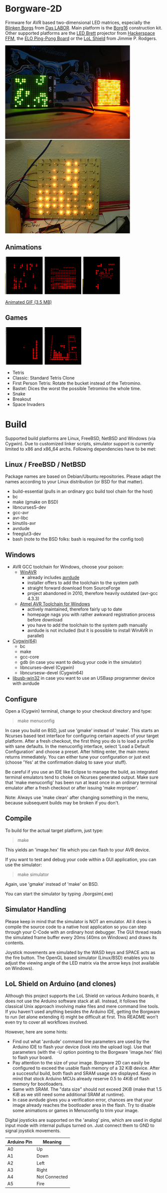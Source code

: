 Borgware-2D
===========

Firmware for AVR based two-dimensional LED matrices, especially the
[Blinken Borgs](http://www.das-labor.org/wiki/Blinken_Borgs) from
[Das LABOR](http://das-labor.org/index.en.php).
Main platform is the [Borg16](http://www.das-labor.org/wiki/Borg16) construction
kit. Other supported platforms are the
[LED Brett](http://www.hackerspace-ffm.de/wiki/index.php?title=LedBrett)
projector from [Hackerspace FFM](http://www.hackerspace-ffm.de), the 
[ELO Ping-Pong Board](http://www.elo-web.de/elo/mikrocontroller-und-programmierung/ping-pong/das-franzis-pingpong) 
or the [LoL Shield](http://jimmieprodgers.com/kits/lolshield/) from Jimmie P.
Rodgers.

![Small Borg16](/doc/img/Borg16-small.jpg)
![Glow Lamp Borg](/doc/img/Glow_Lamp_Borg.jpg)
 
Animations
----------

![Matrix](/doc/img/anim-matrix.png)
![Fire](/doc/img/anim-feuer.png)
![Scrolling Text](/doc/img/anim-scroll.png)

[Animated GIF (3.5 MB)](/doc/img/borg_anim.gif)

Games
-----

![Snake](/doc/img/game-snake.png)
![Tetris](/doc/img/game-tetris.png)

* Tetris
 * Classic: Standard Tetris Clone
 * First Person Tetris: Rotate the bucket instead of the Tetromino.
 * Bastet: Dices the worst the possible Tetromino the whole time.
* Snake
* Breakout
* Space Invaders

Build
=====

Supported build platforms are Linux, FreeBSD, NetBSD and Windows (via Cygwin).
Due to customized linker scripts, simulator support is currently limited to x86
and x86_64 archs. Following dependencies have to be met:

Linux / FreeBSD / NetBSD
------------------------

Package names are based on Debian/Ubuntu repositories. Please adapt the names
according to your Linux distribution (or BSD for that matter).

* build-essential (pulls in an ordinary gcc build tool chain for the host)
* bc
* make (gmake on BSD)
* libncurses5-dev
* gcc-avr
* avr-libc
* binutils-avr
* avrdude
* freeglut3-dev
* bash (note to the BSD folks: bash is required for the config tool)

Windows
-------
* AVR GCC toolchain for Windows, choose your poison:
  * [WinAVR](http://winavr.sourceforge.net)
    * already includes [avrdude](http://www.nongnu.org/avrdude/)
    * installer offers to add the toolchain to the system path
    * straight forward download from SourceForge
    * project abandoned in 2010, therefore heavily outdated (avr-gcc 4.3.3)
  * [Atmel AVR Toolchain for Windows](http://www.atmel.com/tools/atmelavrtoolchainforwindows.aspx)
    * actively maintained, therefore fairly up to date
    * homepage nags you with rather awkward registration process before download
    * you have to add the toolchain to the system path manually
    * avrdude is not included (but it is possible to install WinAVR in parallel)
* [Cygwin(64)](http://www.cygwin.com/)
  * bc
  * make
  * gcc-core
  * gdb (in case you want to debug your code in the simulator)
  * libncurses-devel (Cygwin)
  * libncursesw-devel (Cygwin64)
* [libusb-win32](http://sourceforge.net/apps/trac/libusb-win32/wiki) in case you
  want to use an USBasp programmer device with avrdude

Configure
---------

Open a (Cygwin) terminal, change to your checkout directory and type:
 > make menuconfig

In case you build on BSD, just use 'gmake' instead of 'make'. This starts an
Ncurses based text interface for configuring certain aspects of your target
platform. After a fresh checkout, the first thing you do is to load a profile
with sane defaults. In the menuconfig interface, select 'Load a Default
Configuration' and choose a preset. After hitting enter, the main menu returns
immediately. You can either tune your configuration or just exit (choose 'Yes'
at the confirmation dialog to save your stuff).

Be careful if you use an IDE like Eclipse to manage the build, as
integrated terminal emulators tend to choke on Ncurses generated output.
Make sure that 'make menuconfig' has been run at least once in an ordinary
terminal emulator after a fresh checkout or after issuing 'make mrproper'.

Note: Always use 'make clean' after changing something in the menu, because
subsequent builds may be broken if you don't.

Compile
-------

To build for the actual target platform, just type:
 > make 

This yields an 'image.hex' file which you can flash to your AVR device.

If you want to test and debug your code within a GUI application, you can use
the simulator:
 > make simulator

Again, use 'gmake' instead of 'make' on BSD.

You can start the simulator by typing ./borgsim(.exe)

Simulator Handling
------------------

Please keep in mind that the simulator is NOT an emulator. All it does is
compile the source code to a native host application so you can step through
your C-Code with an ordinary host debugger. The GUI thread reads the simulated
frame buffer every 20ms (40ms on  Windows) and draws its contents.

Joystick movements are simulated by the WASD keys and SPACE acts as the fire
button. The OpenGL based simulator (Linux/BSD) enables you to adjust the
viewing angle of the LED matrix via the arrow keys (not available on Windows).

LoL Shield on Arduino (and clones)
----------------------------------

Although this project supports the LoL Shield on various Arduino boards, it does
not use the Arduino software stack at all. Instead, it follows the classical
Unix approach involving make files and mere command line tools. If you haven't
used anything besides the Arduino IDE, getting the Borgware to run (let alone
extending it) might be difficult at first. This README won't even try to cover
all workflows involved.

However, here are some hints:

* Find out what 'avrdude' command line parameters are used by the Arduino IDE to
  flash your device (look into the upload log). Use that parameters (with the -U
  option pointing to the Borgware 'image.hex' file) to flash your board.
* Pay attention to the size of your image. Borgware 2D can easily be configured
  to exceed the usable flash memory of a 32 KiB device. After a successful
  build, both flash and SRAM usage are displayed. Keep in mind that stock
  Arduino MCUs already reserve 0.5 to 4KiB of flash memory for bootloaders.
* Same with SRAM. The "data size" should not exceed 2KiB (make that 1.5 KiB as
  we still need some additional SRAM at runtime).
* In case avrdude gives you a verification error, chances are that your image
  already reaches the bootloader area in the flash. Try to disable some
  animations or games in Menuconfig to trim your image.

Digital joysticks are supported on the 'analog' pins, which are used in digital
input mode with internal pullups turned on. Just connect them to GND to signal
joystick movements.

| Arduino Pin | Meaning       |
| ----------- | ------------- |
| A0          | Up            |
| A1          | Down          |
| A2          | Left          |
| A3          | Right         |
| A4          | Not Connected |
| A5          | Fire          |
